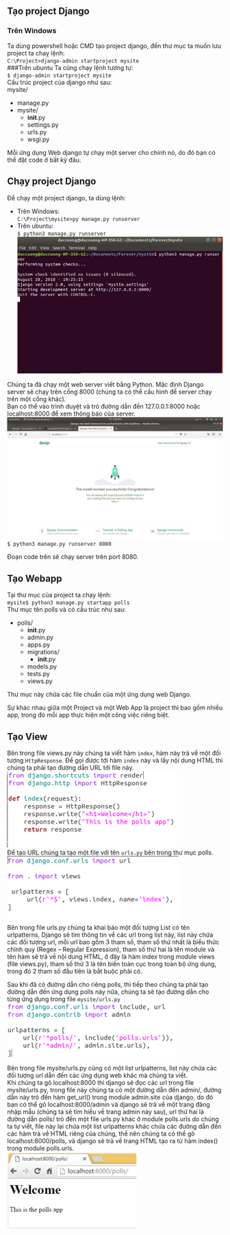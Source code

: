 ## Tạo project Django
### Trên Windows
Ta dùng powershell hoặc CMD tạo project django, đến thư mục ta muốn lưu project ta chaỵ lệnh:  
`C:\Project>django-admin startproject mysite`  
###Trên ubuntu 
Ta cũng chạy lệnh tương tự:  
`$ django-admin startproject mysite`  
Cấu trúc project của django như sau:  
mysite/  
+ manage.py  
+ mysite/  
    + __init__.py  
    + settings.py  
    + urls.py  
    + wsgi.py  

Mỗi ứng dụng Web django tự chạy một server cho chính nó, do đó bạn có thể đặt code ở bất kỳ đâu.  

## Chạy project Django

Để chạy một project django, ta dùng lệnh:  
* Trên Windows:  
`C:\Project\mysite>py manage.py runserver`  
* Trên ubuntu:  
`$ python3 manage.py runserver`  
![anh](https://raw.githubusercontent.com/cuonghd97/thuctapmeditech/master/Python%20Docs/Images/Screenshot%20from%202018-08-28%2017-25-19.png)  

Chúng ta đã chạy một web server viết bằng Python. Mặc định Django server sẽ chạy trên cổng 8000 (chúng ta có thể cấu hình để server chạy trên một cổng khác).  
Bạn có thể vào trình duyệt và trỏ đường dẫn đến 127.0.0.1:8000 hoặc localhost:8000 để xem thông báo của server.  
![anh](https://raw.githubusercontent.com/cuonghd97/thuctapmeditech/master/Python%20Docs/Images/Screenshot%20from%202018-08-28%2017-26-00.png)  
`$ python3 manage.py runserver 8080`  

Đoạn code trên sẽ chạy server trên port 8080.  

## Tạo Webapp
Tại thư mục của project ta chạy lệnh:  
`mysite$ python3 manage.py startapp polls`  
Thư mục tên polls và có cấu trúc như sau:  
+ polls/
    + __init__.py
    + admin.py
    + apps.py
    + migrations/
        + __init__.py
    + models.py
    + tests.py
    + views.py  

Thư mục này chứa các file chuẩn của một ứng dụng web Django.  

Sự khác nhau giữa một Project và một Web App là project thì bao gồm nhiều app, trong đó mỗi app thực hiện một công việc riêng biệt.  

## Tạo View
Bên trong file views.py này chúng ta viết hàm `index`, hàm này trả về một đối tượng `HttpResponse`. Để gọi được tới hàm `index` này và lấy nội dung HTML thì chúng ta phải tạo đường dẫn URL tới file này.  
![anh](https://raw.githubusercontent.com/cuonghd97/thuctapmeditech/master/Python%20Docs/Images/Screenshot%20from%202018-08-28%2017-34-15.png)  
Để tạo URL chúng ta tạo một file với tên `urls.py` bên trong thư mục polls.  
![anh](https://raw.githubusercontent.com/cuonghd97/thuctapmeditech/master/Python%20Docs/Images/Screenshot%20from%202018-08-28%2017-38-52.png)  
Bên trong file urls.py chúng ta khai báo một đối tượng List có tên urlpatterns, Django sẽ tìm thông tin về các url trong list này, list này chứa các đối tượng url, mỗi url bao gồm 3 tham số, tham số thứ nhất là biểu thức chính quy (Regex – Regular Expression), tham số thứ hai là tên module và tên hàm sẽ trả về nội dung HTML, ở đây là hàm index trong module views (file views.py), tham số thứ 3 là tên biến toàn cục trong toàn bộ ứng dụng, trong đó 2 tham số đầu tiên là bắt buộc phải có.  

Sau khi đã có đường dẫn cho riêng polls, thì tiếp theo chúng ta phải tạo đường dẫn đến ứng dụng polls này nữa, chúng ta sẽ tạo đường dẫn cho từng ứng dụng trong file `mysite/urls.py`  
![anh](https://raw.githubusercontent.com/cuonghd97/thuctapmeditech/master/Python%20Docs/Images/Screenshot%20from%202018-08-28%2017-40-54.png)  
Bên trong file mysite/urls.py cũng có một list urlpatterns, list này chứa các đối tượng url dẫn đến các ứng dụng web khác mà chúng ta viết.  
Khi chúng ta gõ localhost:8000 thì django sẽ đọc các url trong file mysite/urls.py, trong file này chúng ta có một đường dẫn đến admin/, đường dẫn này trỏ đến hàm get_url() trong module admin.site của django, do đó bạn có thể gõ localhost:8000/admin và django sẽ trả về một trang đăng nhập mẫu (chúng ta sẽ tìm hiểu về trang admin này sau), url thứ hai là đường dẫn polls/ trỏ đến một file urls.py khác ở module polls.urls do chúng ta tự viết, file này lại chứa một list urlpatterns khác chứa các đường dẫn đến các hàm trả về HTML riêng của chúng, thế nên chúng ta có thể gõ localhost:8000/polls, và django sẽ trả về trang HTML tạo ra từ hàm index() trong module polls.urls.  
![anh](https://raw.githubusercontent.com/cuonghd97/thuctapmeditech/master/Python%20Docs/Images/Screenshot%20from%202018-08-28%2017-42-07.png)
